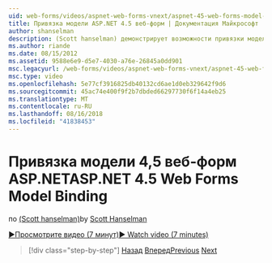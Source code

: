 ```yaml
---
uid: web-forms/videos/aspnet-web-forms-vnext/aspnet-45-web-forms-model-binding
title: Привязка модели ASP.NET 4.5 веб-форм | Документация Майкрософт
author: shanselman
description: (Scott hanselman) демонстрирует возможности привязки модели в ASP.NET 4.5
ms.author: riande
ms.date: 08/15/2012
ms.assetid: 9588e6e9-d5e7-4030-a76e-26845a0dd901
msc.legacyurl: /web-forms/videos/aspnet-web-forms-vnext/aspnet-45-web-forms-model-binding
msc.type: video
ms.openlocfilehash: 5e77cf3916825db40132cd6ae1d0eb329642f9d6
ms.sourcegitcommit: 45ac74e400f9f2b7dbded66297730f6f14a4eb25
ms.translationtype: MT
ms.contentlocale: ru-RU
ms.lasthandoff: 08/16/2018
ms.locfileid: "41838453"
---
```

<a name="aspnet-45-web-forms-model-binding"></a><span data-ttu-id="b7155-103">Привязка модели 4,5 веб-форм ASP.NET</span><span class="sxs-lookup"><span data-stu-id="b7155-103">ASP.NET 4.5 Web Forms Model Binding</span></span>
====================
<span data-ttu-id="b7155-104">по [(Scott hanselman)](https://github.com/shanselman)</span><span class="sxs-lookup"><span data-stu-id="b7155-104">by [Scott Hanselman](https://github.com/shanselman)</span></span>

[<span data-ttu-id="b7155-105">&#9654;Просмотрите видео (7 минут)</span><span class="sxs-lookup"><span data-stu-id="b7155-105">&#9654; Watch video (7 minutes)</span></span>](https://channel9.msdn.com/Blogs/ASP-NET-Site-Videos/aspnet-45-web-forms-model-binding)

> [!div class="step-by-step"]
> <span data-ttu-id="b7155-106">[Назад](aspnet-vnext-videos-model-binding-part-3-updating.md)
> [Вперед](aspnet-45-web-forms-strong-typed-data-controls.md)</span><span class="sxs-lookup"><span data-stu-id="b7155-106">[Previous](aspnet-vnext-videos-model-binding-part-3-updating.md)
[Next](aspnet-45-web-forms-strong-typed-data-controls.md)</span></span>
